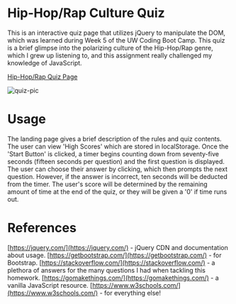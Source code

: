 # Hip-Hop/Rap Culture Quiz
This is an interactive quiz page that utilizes jQuery to manipulate the DOM, which was learned during Week 5 of the UW Coding Boot Camp. This quiz is a brief glimpse into the polarizing culture of the Hip-Hop/Rap genre, which I grew up listening to, and this assignment really challenged my knowledge of JavaScript.

[Hip-Hop/Rap Quiz Page](https://twopcz.github.io/HW-4/)

![quiz-pic](https://github.com/twopcz/HW-4/blob/master/assets/images/quiz.png?raw=true)

# Usage
The landing page gives a brief description of the rules and quiz contents. The user can view 'High Scores' which are stored in localStorage. Once the 'Start Button' is clicked, a timer begins counting down from seventy-five seconds (fifteen seconds per question) and the first question is displayed. The user can choose their answer by clicking, which then prompts the next question. However, if the answer is incorrect, ten seconds will be deducted from the timer. The user's score will be determined by the remaining amount of time at the end of the quiz, or they will be given a '0' if time runs out.

# References
[https://jquery.com/](https://jquery.com/) - jQuery CDN and documentation about usage.
[https://getbootstrap.com/](https://getbootstrap.com/) - for Bootstrap.
[https://stackoverflow.com/](https://stackoverflow.com/) - a plethora of answers for the many questions I had when tackling this homework.
[https://gomakethings.com/](https://gomakethings.com/) - a vanilla JavaScript resource.
[https://www.w3schools.com/](https://www.w3schools.com/) - for everything else!